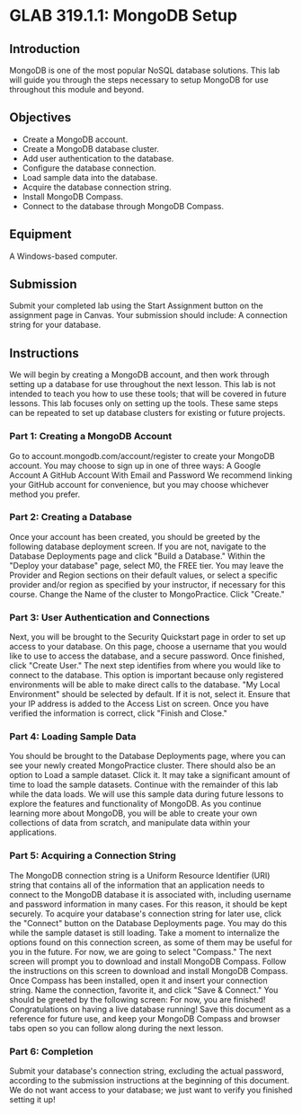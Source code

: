 # GLAB 319.1.1: MongoDB Setup

## Introduction
MongoDB is one of the most popular NoSQL database solutions. This lab will guide you through the steps necessary to setup MongoDB for use throughout this module and beyond.

## Objectives
- Create a MongoDB account.
- Create a MongoDB database cluster.
- Add user authentication to the database.
- Configure the database connection.
- Load sample data into the database.
- Acquire the database connection string.
- Install MongoDB Compass.
- Connect to the database through MongoDB Compass.

## Equipment
A Windows-based computer.

## Submission
Submit your completed lab using the Start Assignment button on the assignment page in Canvas.
Your submission should include:
A connection string for your database.

## Instructions
We will begin by creating a MongoDB account, and then work through setting up a database for use throughout the next lesson. This lab is not intended to teach you how to use these tools; that will be covered in future lessons. This lab focuses only on setting up the tools.
These same steps can be repeated to set up database clusters for existing or future projects.
### Part 1: Creating a MongoDB Account
Go to account.mongodb.com/account/register to create your MongoDB account.
You may choose to sign up in one of three ways:
A Google Account
A GitHub Account
With Email and Password
We recommend linking your GitHub account for convenience, but you may choose whichever method you prefer.

### Part 2: Creating a Database
Once your account has been created, you should be greeted by the following database deployment screen. If you are not, navigate to the Database Deployments page and click "Build a Database."
Within the "Deploy your database" page, select M0, the FREE tier.
You may leave the Provider and Region sections on their default values, or select a specific provider and/or region as specified by your instructor, if necessary for this course.
Change the Name of the cluster to MongoPractice.
Click "Create."

### Part 3: User Authentication and Connections
Next, you will be brought to the Security Quickstart page in order to set up access to your database.
On this page, choose a username that you would like to use to access the database, and a secure password. Once finished, click "Create User."
The next step identifies from where you would like to connect to the database. This option is important because only registered environments will be able to make direct calls to the database.
"My Local Environment" should be selected by default. If it is not, select it. Ensure that your IP address is added to the Access List on screen.
Once you have verified the information is correct, click "Finish and Close."

### Part 4: Loading Sample Data
You should be brought to the Database Deployments page, where you can see your newly created MongoPractice cluster. There should also be an option to Load a sample dataset. Click it.
It may take a significant amount of time to load the sample datasets. Continue with the remainder of this lab while the data loads.
We will use this sample data during future lessons to explore the features and functionality of MongoDB. As you continue learning more about MongoDB, you will be able to create your own collections of data from scratch, and manipulate data within your applications.

### Part 5: Acquiring a Connection String
The MongoDB connection string is a Uniform Resource Identifier (URI) string that contains all of the information that an application needs to connect to the MongoDB database it is associated with, including username and password information in many cases. For this reason, it should be kept securely.
To acquire your database's connection string for later use, click the "Connect" button on the Database Deployments page. You may do this while the sample dataset is still loading.
Take a moment to internalize the options found on this connection screen, as some of them may be useful for you in the future. For now, we are going to select "Compass."
The next screen will prompt you to download and install MongoDB Compass. Follow the instructions on this screen to download and install MongoDB Compass.
Once Compass has been installed, open it and insert your connection string. Name the connection, favorite it, and click "Save & Connect."
You should be greeted by the following screen:
For now, you are finished! Congratulations on having a live database running!
Save this document as a reference for future use, and keep your MongoDB Compass and browser tabs open so you can follow along during the next lesson.

### Part 6: Completion
Submit your database's connection string, excluding the actual password, according to the submission instructions at the beginning of this document. We do not want access to your database; we just want to verify you finished setting it up!